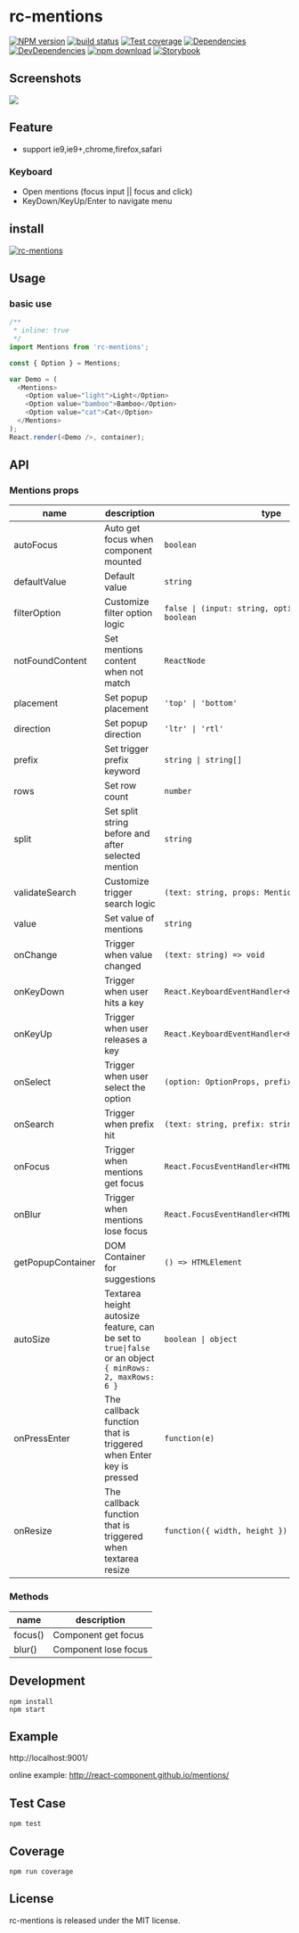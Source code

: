 # rc-mentions

[![NPM version][npm-image]][npm-url]
[![build status][travis-image]][travis-url]
[![Test coverage][codecov-image]][codecov-url]
[![Dependencies](https://img.shields.io/david/react-component/mentions.svg?style=flat-square)](https://david-dm.org/react-component/mentions)
[![DevDependencies](https://img.shields.io/david/dev/react-component/mentions.svg?style=flat-square)](https://david-dm.org/react-component/mentions?type=dev)
[![npm download][download-image]][download-url]
[![Storybook](https://gw.alipayobjects.com/mdn/ob_info/afts/img/A*CQXNTZfK1vwAAAAAAAAAAABjAQAAAQ/original)](https://github.com/react-component/mentions)

[storybook]: https://github.com/storybooks/press/blob/master/badges/storybook.svg
[npm-image]: http://img.shields.io/npm/v/rc-mentions.svg?style=flat-square
[npm-url]: http://npmjs.org/package/rc-mentions
[travis-image]: https://img.shields.io/travis/react-component/mentions.svg?style=flat-square
[travis-url]: https://travis-ci.org/react-component/mentions
[codecov-image]: https://img.shields.io/codecov/c/github/react-component/mentions.svg?style=flat-square
[codecov-url]: https://codecov.io/gh/react-component/mentions/branch/master
[node-image]: https://img.shields.io/badge/node.js-%3E=_0.10-green.svg?style=flat-square
[node-url]: http://nodejs.org/download/
[download-image]: https://img.shields.io/npm/dm/rc-mentions.svg?style=flat-square
[download-url]: https://npmjs.org/package/rc-mentions

## Screenshots

<img src="https://user-images.githubusercontent.com/5378891/57270992-2fd48780-70c0-11e9-91ae-c614d0b49a45.png" />

## Feature

- support ie9,ie9+,chrome,firefox,safari

### Keyboard

- Open mentions (focus input || focus and click)
- KeyDown/KeyUp/Enter to navigate menu

## install

[![rc-mentions](https://nodei.co/npm/rc-mentions.png)](https://npmjs.org/package/rc-mentions)

## Usage

### basic use

```js
/**
 * inline: true
 */
import Mentions from 'rc-mentions';

const { Option } = Mentions;

var Demo = (
  <Mentions>
    <Option value="light">Light</Option>
    <Option value="bamboo">Bamboo</Option>
    <Option value="cat">Cat</Option>
  </Mentions>
);
React.render(<Demo />, container);
```

## API

### Mentions props

| name              | description                                                                                             | type                                                       | default     |
| ----------------- | ------------------------------------------------------------------------------------------------------- | ---------------------------------------------------------- | ----------- |
| autoFocus         | Auto get focus when component mounted                                                                   | `boolean`                                                  | `false`     |
| defaultValue      | Default value                                                                                           | `string`                                                   | -           |
| filterOption      | Customize filter option logic                                                                           | `false \| (input: string, option: OptionProps) => boolean` | -           |
| notFoundContent   | Set mentions content when not match                                                                     | `ReactNode`                                                | 'Not Found' |
| placement         | Set popup placement                                                                                     | `'top' \| 'bottom'`                                        | 'bottom'    |
| direction         | Set popup direction                                                                                     | `'ltr' \| 'rtl'`                                           | 'ltr'       |
| prefix            | Set trigger prefix keyword                                                                              | `string \| string[]`                                       | '@'         |
| rows              | Set row count                                                                                           | `number`                                                   | 1           |
| split             | Set split string before and after selected mention                                                      | `string`                                                   | ' '         |
| validateSearch    | Customize trigger search logic                                                                          | `(text: string, props: MentionsProps) => void`             | -           |
| value             | Set value of mentions                                                                                   | `string`                                                   | -           |
| onChange          | Trigger when value changed                                                                              | `(text: string) => void`                                   | -           |
| onKeyDown         | Trigger when user hits a key                                                                            | `React.KeyboardEventHandler<HTMLTextAreaElement>`          | -           |
| onKeyUp           | Trigger when user releases a key                                                                        | `React.KeyboardEventHandler<HTMLTextAreaElement>`          | -           |
| onSelect          | Trigger when user select the option                                                                     | `(option: OptionProps, prefix: string) => void`            | -           |
| onSearch          | Trigger when prefix hit                                                                                 | `(text: string, prefix: string) => void`                   | -           |
| onFocus           | Trigger when mentions get focus                                                                         | `React.FocusEventHandler<HTMLTextAreaElement>`             | -           |
| onBlur            | Trigger when mentions lose focus                                                                        | `React.FocusEventHandler<HTMLTextAreaElement>`             | -           |
| getPopupContainer | DOM Container for suggestions                                                                           | `() => HTMLElement`                                        | -           |
| autoSize          | Textarea height autosize feature, can be set to `true\|false` or an object `{ minRows: 2, maxRows: 6 }` | `boolean \| object`                                        | -           |
| onPressEnter      | The callback function that is triggered when Enter key is pressed                                       | `function(e)`                                              | -           |
| onResize          | The callback function that is triggered when textarea resize                                            | `function({ width, height })`                              | -           |

### Methods

| name    | description          |
| ------- | -------------------- |
| focus() | Component get focus  |
| blur()  | Component lose focus |

## Development

```
npm install
npm start
```

## Example

http://localhost:9001/

online example: http://react-component.github.io/mentions/

## Test Case

```
npm test
```

## Coverage

```
npm run coverage
```

## License

rc-mentions is released under the MIT license.
